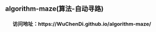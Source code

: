 <h2>algorithm-maze(算法-自动寻路)</h2>

<ul>
  <h3>访问地址：https://WuChenDi.github.io/algorithm-maze/</h3>
</ul>

